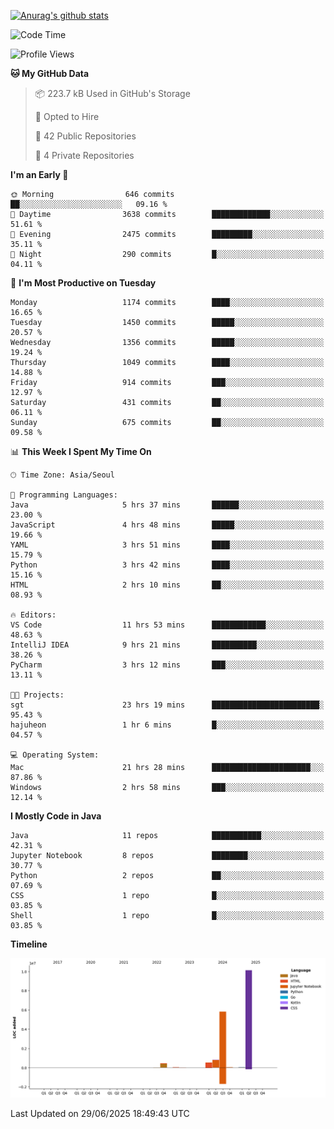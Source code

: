 [![Anurag's github stats](https://github-readme-stats.vercel.app/api?username=hajubal)](https://github.com/anuraghazra/github-readme-stats)

<!--START_SECTION:waka-->
![Code Time](http://img.shields.io/badge/Code%20Time-552%20hrs%2030%20mins-blue)

![Profile Views](http://img.shields.io/badge/Profile%20Views-0-blue)

**🐱 My GitHub Data** 

> 📦 223.7 kB Used in GitHub's Storage 
 > 
> 💼 Opted to Hire
 > 
> 📜 42 Public Repositories 
 > 
> 🔑 4 Private Repositories 
 > 
**I'm an Early 🐤** 

```text
🌞 Morning                646 commits         ██░░░░░░░░░░░░░░░░░░░░░░░   09.16 % 
🌆 Daytime                3638 commits        █████████████░░░░░░░░░░░░   51.61 % 
🌃 Evening                2475 commits        █████████░░░░░░░░░░░░░░░░   35.11 % 
🌙 Night                  290 commits         █░░░░░░░░░░░░░░░░░░░░░░░░   04.11 % 
```
📅 **I'm Most Productive on Tuesday** 

```text
Monday                   1174 commits        ████░░░░░░░░░░░░░░░░░░░░░   16.65 % 
Tuesday                  1450 commits        █████░░░░░░░░░░░░░░░░░░░░   20.57 % 
Wednesday                1356 commits        █████░░░░░░░░░░░░░░░░░░░░   19.24 % 
Thursday                 1049 commits        ████░░░░░░░░░░░░░░░░░░░░░   14.88 % 
Friday                   914 commits         ███░░░░░░░░░░░░░░░░░░░░░░   12.97 % 
Saturday                 431 commits         ██░░░░░░░░░░░░░░░░░░░░░░░   06.11 % 
Sunday                   675 commits         ██░░░░░░░░░░░░░░░░░░░░░░░   09.58 % 
```


📊 **This Week I Spent My Time On** 

```text
🕑︎ Time Zone: Asia/Seoul

💬 Programming Languages: 
Java                     5 hrs 37 mins       ██████░░░░░░░░░░░░░░░░░░░   23.00 % 
JavaScript               4 hrs 48 mins       █████░░░░░░░░░░░░░░░░░░░░   19.66 % 
YAML                     3 hrs 51 mins       ████░░░░░░░░░░░░░░░░░░░░░   15.79 % 
Python                   3 hrs 42 mins       ████░░░░░░░░░░░░░░░░░░░░░   15.16 % 
HTML                     2 hrs 10 mins       ██░░░░░░░░░░░░░░░░░░░░░░░   08.93 % 

🔥 Editors: 
VS Code                  11 hrs 53 mins      ████████████░░░░░░░░░░░░░   48.63 % 
IntelliJ IDEA            9 hrs 21 mins       ██████████░░░░░░░░░░░░░░░   38.26 % 
PyCharm                  3 hrs 12 mins       ███░░░░░░░░░░░░░░░░░░░░░░   13.11 % 

🐱‍💻 Projects: 
sgt                      23 hrs 19 mins      ████████████████████████░   95.43 % 
hajuheon                 1 hr 6 mins         █░░░░░░░░░░░░░░░░░░░░░░░░   04.57 % 

💻 Operating System: 
Mac                      21 hrs 28 mins      ██████████████████████░░░   87.86 % 
Windows                  2 hrs 58 mins       ███░░░░░░░░░░░░░░░░░░░░░░   12.14 % 
```

**I Mostly Code in Java** 

```text
Java                     11 repos            ███████████░░░░░░░░░░░░░░   42.31 % 
Jupyter Notebook         8 repos             ████████░░░░░░░░░░░░░░░░░   30.77 % 
Python                   2 repos             ██░░░░░░░░░░░░░░░░░░░░░░░   07.69 % 
CSS                      1 repo              █░░░░░░░░░░░░░░░░░░░░░░░░   03.85 % 
Shell                    1 repo              █░░░░░░░░░░░░░░░░░░░░░░░░   03.85 % 
```



**Timeline**

![Lines of Code chart](https://raw.githubusercontent.com/hajubal/hajubal/main/assets/bar_graph.png)


 Last Updated on 29/06/2025 18:49:43 UTC
<!--END_SECTION:waka-->